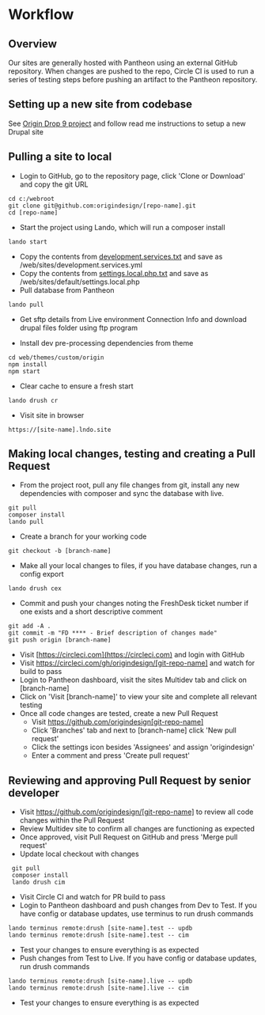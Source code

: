 # Workflow

## Overview
Our sites are generally hosted with Pantheon using an external GitHub repository. When changes are pushed to the repo, Circle CI is used to run a series of testing steps before pushing an artifact to the Pantheon repository.

## Setting up a new site from codebase

See [Origin Drop 9 project](https://github.com/origindesign/origin-drop-9) and follow read me instructions to setup a new Drupal site

## Pulling a site to local
- Login to GitHub, go to the repository page, click 'Clone or Download' and copy the git URL
````
cd c:/webroot
git clone git@github.com:origindesign/[repo-name].git
cd [repo-name]
````
- Start the project using Lando, which will run a composer install
````
lando start
````
- Copy the contents from [development.services.txt](https://github.com/origindesign/origin-drop-9/blob/master/web/sites/development.services.txt) and save as /web/sites/development.services.yml
- Copy the contents from [settings.local.php.txt](https://github.com/origindesign/origin-drop-9/blob/master/web/sites/default/settings.local.php.txt) and save as /web/sites/default/settings.local.php
- Pull database from Pantheon
````
lando pull
````
- Get sftp details from Live environment Connection Info and download drupal files folder using ftp program

- Install dev pre-processing dependencies from theme
````
cd web/themes/custom/origin
npm install
npm start
````
- Clear cache to ensure a fresh start
````
lando drush cr
````
- Visit site in browser
````
https://[site-name].lndo.site
````

## Making local changes, testing and creating a Pull Request
- From the project root, pull any file changes from git, install any new dependencies with composer and sync the database with live.
````
git pull
composer install
lando pull
````
- Create a branch for your working code
````
git checkout -b [branch-name]
````
- Make all your local changes to files, if you have database changes, run a config export
````
lando drush cex
````
- Commit and push your changes noting the FreshDesk ticket number if one exists and a short descriptive comment
````
git add -A .
git commit -m "FD **** - Brief description of changes made"
git push origin [branch-name]
````
- Visit [https://circleci.com](https://circleci.com) and login with GitHub
- Visit https://circleci.com/gh/origindesign/[git-repo-name] and watch for build to pass
- Login to Pantheon dashboard, visit the sites Multidev tab and click on [branch-name]
- Click on 'Visit [branch-name]' to view your site and complete all relevant testing
- Once all code changes are tested, create a new Pull Request
  - Visit https://github.com/origindesign[git-repo-name]
  - Click 'Branches' tab and next to [branch-name] click 'New pull request'
  - Click the settings icon besides 'Assignees' and assign 'origindesign'
  - Enter a comment and press 'Create pull request'

## Reviewing and approving Pull Request by senior developer
- Visit https://github.com/origindesign/[git-repo-name] to review all code changes within the Pull Request
- Review Multidev site to confirm all changes are functioning as expected
- Once approved, visit Pull Request on GitHub and press 'Merge pull request'
- Update local checkout with changes
````
 git pull
 composer install
 lando drush cim
````
- Visit Circle CI and watch for PR build to pass
- Login to Pantheon dashboard and push changes from Dev to Test. If you have config or database updates, use terminus to run drush commands
````
lando terminus remote:drush [site-name].test -- updb
lando terminus remote:drush [site-name].test -- cim
````
- Test your changes to ensure everything is as expected
- Push changes from Test to Live. If you have config or database updates, run drush commands
````
lando terminus remote:drush [site-name].live -- updb
lando terminus remote:drush [site-name].live -- cim
````
- Test your changes to ensure everything is as expected
